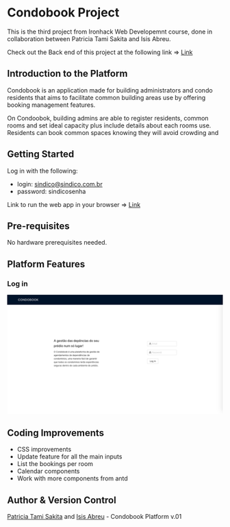# Condobook Project
This is the third project from Ironhack Web Developemnt course, done in collaboration between Patricia Tami Sakita and Isis Abreu.

Check out the Back end of this project at the following link => [Link](https://github.com/tamisakita/condobook)
## Introduction to the Platform
Condobook is an application made for building administrators and condo residents that aims to facilitate common building areas use by offering booking management features.

On Condoobok, building admins are able to register residents, common rooms and set ideal capacity plus include details about each rooms use.
Residents can book common spaces knowing they will avoid crowding and 

## Getting Started
Log in with the following:

* login: sindico@sindico.com.br 
* password: sindicosenha

Link to run the web app in your browser => [Link](https://5fdd582ad3466c2982ab3171--vigorous-heisenberg-01522f.netlify.app/)
## Pre-requisites
No hardware prerequisites needed.
## Platform Features
### Log in
![alt text](https://github.com/tamisakita/Condobook-front/blob/master/Log%20in.png "Log in")

## Coding Improvements
* CSS improvements
* Update feature for all the main inputs
* List the bookings per room
* Calendar components
* Work with more components from antd
## Author & Version Control
[Patricia Tami Sakita](https://github.com/tamisakita) and [Isis Abreu](https://github.com/isisabreu) - Condobook Platform v.01

